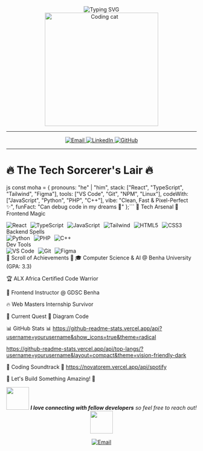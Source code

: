 <div align="center">

  <img src="https://readme-typing-svg.demolab.com?font=Fira+Code&size=28&duration=2000&pause=500&color=F8D866&center=true&vCenter=true&width=500&lines=%F0%9F%91%8B+Hey+There%2C+I'm+MOHA!;%F0%9F%92%BB+Code+Wizard+%7C+UI+Alchemist;%F0%9F%8C%8D+Digital+Nomad+from+Egypt" alt="Typing SVG" />

  <br/>
  <img src="https://media.giphy.com/media/L1R1tvI9svkIWwpVYr/giphy.gif" width="300" alt="Coding cat"/>

</div>

---

<p align="center">
  <a href="mailto:mohammedayman2534@gmail.com">
    <img src="https://img.shields.io/badge/Email-%23FF0000?style=for-the-badge&logo=gmail&logoColor=white" alt="Email" />
  </a>
  <a href="https://www.linkedin.com/in/mohammed-ayman-910706268">
    <img src="https://img.shields.io/badge/LinkedIn-0077B5?style=for-the-badge&logo=linkedin&logoColor=white" alt="LinkedIn" />
  </a>
  <a href="https://github.com/yourusername">
    <img src="https://img.shields.io/badge/GitHub-181717?style=for-the-badge&logo=github&logoColor=white" alt="GitHub" />
  </a>
</p>

---

# 🔥 The Tech Sorcerer's Lair 🔥

js
const moha = {
  pronouns: "he" | "him",
  stack: ["React", "TypeScript", "Tailwind", "Figma"],
  tools: ["VS Code", "Git", "NPM", "Linux"],
  codeWith: ["JavaScript", "Python", "PHP", "C++"],
  vibe: "Clean, Fast & Pixel-Perfect ✨",
  funFact: "Can debug code in my dreams 💭"
};```
🚀 Tech Arsenal 🚀
Frontend Magic
<div style="display: flex; flex-wrap: wrap; gap: 10px;"> <img src="https://img.shields.io/badge/React-61DAFB?style=for-the-badge&logo=react&logoColor=black" alt="React"> <img src="https://img.shields.io/badge/TypeScript-3178C6?style=for-the-badge&logo=typescript&logoColor=white" alt="TypeScript"> <img src="https://img.shields.io/badge/JavaScript-F7DF1E?style=for-the-badge&logo=javascript&logoColor=black" alt="JavaScript"> <img src="https://img.shields.io/badge/Tailwind_CSS-38B2AC?style=for-the-badge&logo=tailwind-css&logoColor=white" alt="Tailwind"> <img src="https://img.shields.io/badge/HTML5-E34F26?style=for-the-badge&logo=html5&logoColor=white" alt="HTML5"> <img src="https://img.shields.io/badge/CSS3-1572B6?style=for-the-badge&logo=css3&logoColor=white" alt="CSS3"> </div>
Backend Spells
<div style="display: flex; flex-wrap: wrap; gap: 10px;"> <img src="https://img.shields.io/badge/Python-3776AB?style=for-the-badge&logo=python&logoColor=white" alt="Python"> <img src="https://img.shields.io/badge/PHP-777BB4?style=for-the-badge&logo=php&logoColor=white" alt="PHP"> <img src="https://img.shields.io/badge/C++-00599C?style=for-the-badge&logo=c%2B%2B&logoColor=white" alt="C++"> </div>
Dev Tools
<div style="display: flex; flex-wrap: wrap; gap: 10px;"> <img src="https://img.shields.io/badge/VS_Code-007ACC?style=for-the-badge&logo=visual-studio-code&logoColor=white" alt="VS Code"> <img src="https://img.shields.io/badge/Git-F05032?style=for-the-badge&logo=git&logoColor=white" alt="Git"> <img src="https://img.shields.io/badge/Figma-F24E1E?style=for-the-badge&logo=figma&logoColor=white" alt="Figma"> </div>
📜 Scroll of Achievements 📜
🎓 Computer Science & AI @ Benha University (GPA: 3.3)

🏆 ALX Africa Certified Code Warrior

🚀 Frontend Instructor @ GDSC Benha

🔥 Web Masters Internship Survivor

🌌 Current Quest 🌌
Diagram
Code




📊 GitHub Stats 📊
https://github-readme-stats.vercel.app/api?username=yourusername&show_icons=true&theme=radical

https://github-readme-stats.vercel.app/api/top-langs/?username=yourusername&layout=compact&theme=vision-friendly-dark

🎵 Coding Soundtrack 🎵
https://novatorem.vercel.app/api/spotify

🤝 Let's Build Something Amazing! 🤝
<p align="center"> <img src="https://media.giphy.com/media/LnQjpWaON8nhr21vNW/giphy.gif" width="60"> <em><b>I love connecting with fellow developers</b> so feel free to reach out!</em> <img src="https://media.giphy.com/media/LnQjpWaON8nhr21vNW/giphy.gif" width="60"> </p><div align="center"> <a href="mailto:mohammedayman2534@gmail.com"> <img src="https://img.shields.io/badge/SEND_ME_A_MESSAGE-%23EA4335.svg?style=for-the-badge&logo=gmail&logoColor=white" alt="Email"> </a> </div> 
